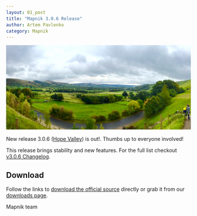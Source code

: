 ```yaml
---
layout: 01_post
title: "Mapnik 3.0.6 Release"
author: Artem Pavlenko
category: Mapnik
---
```


![image](/images/hope-valley.jpg)

New release 3.0.6 ([Hope Valley](https://en.wikipedia.org/wiki/Hope_Valley,_Derbyshire)) is out!. Thumbs up to everyone involved!

This release brings stability and new features. For the full list checkout [v3.0.6 Changelog](https://github.com/mapnik/mapnik/blob/master/CHANGELOG.md#306).

## Download

Follow the links to [download the official source](https://mapnik.s3.amazonaws.com/dist/v3.0.6/mapnik-v3.0.6.tar.bz2) directly or grab it from our [downloads page](/pages/downloads.html).

Mapnik team
